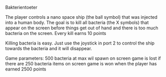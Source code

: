Bakterientoeter

The player controls a nano space ship (the ball symbol) that was injected into a human body.
The goal is to kill all bacteria (the X symbols) that appear on the screen before things get out of hand and there is too much bacteria on the screen.
Every kill earns 10 points

Killing bacteria is easy. Just use the joystick in port 2 to control the ship towards the bacteria and it will disappear.

Game parameters:
500 bacteria at max wil spawn on screen
game is lost if there are 250 bacteria items on screen
game is won when the player has earned 2500 points
